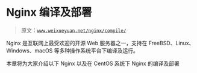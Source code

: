 # Nginx 编译及部署

> 原文：[`www.weixueyuan.net/nginx/compile/`](http://www.weixueyuan.net/nginx/compile/)

Nginx 是互联网上最受欢迎的开源 Web 服务器之一，支持在 FreeBSD、Linux、Windows、macOS 等多种操作系统平台下编译及运行。

本章将为大家介绍以下 Nginx 以及在 CentOS 系统下 Nginx 的编译及部署